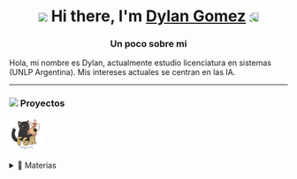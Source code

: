 <h1 align="center"><img src="https://media.giphy.com/media/3oKIPkHXpUP8lIO0AU/giphy.gif" height="38" /> Hi there, I'm <a href="https://github.com/DylanGomezunlp" target="_blank">Dylan Gomez</a>
 <img style="transform:scaleX(-1);" src="https://media.giphy.com/media/3oKIPkHXpUP8lIO0AU/giphy.gif" height="38" /></h1>



<h3 align="center"> Un poco sobre mi  </h3>
 
Hola, mi nombre es Dylan, actualmente estudio licenciatura en sistemas (UNLP Argentina). Mis intereses actuales se centran en las IA.



---



<h3 ><img src="https://media.giphy.com/media/lOUQIB66MY7fgFEfUp/giphy.gif" height="30" /> Proyectos</h3>


<a href="https://github.com/DylanGomezunlp/Figurace/tree/main/Figurace"><img  width="60px" src="gatubi logo.png" alt="RobotScript-Icon" /></a>


<details><summary>📘 Materias</summary>

 <br>
 
   <a href="https://github.com/DylanGomezunlp/Fod"><img width="263" src="https://denvercoder1-github-readme-stats.vercel.app/api/pin/?username=DylanGomezunlp&repo=Fod&theme=react&bg_color=1F222E&title_color=00000&icon_color=F8D866&hide_border=true&show_icons=false" alt="dice-roll-albert-ext"></a>
  <a href="https://github.com/DylanGomezunlp/Practicas"><img width="263" src="https://denvercoder1-github-readme-stats.vercel.app/api/pin/?username=DylanGomezunlp&repo=Practicas&theme=react&bg_color=1F222E&title_color=00000&icon_color=F8D866&hide_border=true&show_icons=false" alt="custom-icon-badges"></a>
  <a href="https://github.com/DylanGomezunlp/Cadp"><img width="263" src="https://denvercoder1-github-readme-stats.vercel.app/api/pin/?username=DylanGomezunlp&repo=Cadp&theme=react&bg_color=1F222E&title_color=00000&icon_color=F8D866&hide_border=true&show_icons=false" alt="readme-typing-svg"></a>
  <a href="https://github.com/DylanGomezunlp/Taller-de-Programacion"><img width="263" src="https://denvercoder1-github-readme-stats.vercel.app/api/pin/?username=DylanGomezunlp&repo=Taller-de-Programacion&theme=react&bg_color=1F222E&title_color=00000&icon_color=F8D866&hide_border=true&show_icons=false" alt="custom-icon-badges"></a>
  <a href="https://github.com/DylanGomezunlp/Oc"><img width="263" src="https://denvercoder1-github-readme-stats.vercel.app/api/pin/?username=DylanGomezunlp&repo=Oc&theme=react&bg_color=1F222E&title_color=00000&icon_color=F8D866&hide_border=true&show_icons=false" alt="dice-roll-albert-ext"></a>
  <a href="https://github.com/DylanGomezunlp/Arquitectura-de-Computadoras"><img width="263" src="https://denvercoder1-github-readme-stats.vercel.app/api/pin/?username=DylanGomezunlp&repo=Arquitectura-de-Computadoras&theme=react&bg_color=1F222E&title_color=00000&icon_color=F8D866&hide_border=true&show_icons=false" alt="readme-typing-svg"></a>

</details>
